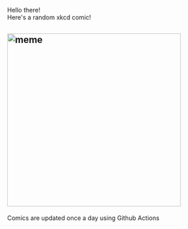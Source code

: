 Hello there! <br>Here's a random xkcd comic!<br>
## <img src="https://imgs.xkcd.com/comics/penises.png" alt="meme" width="400"/><br>
Comics are updated once a day using Github Actions